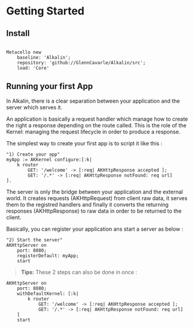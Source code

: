 # Getting Started

## Install

```smalltalk

Metacello new
    baseline: 'Alkalin';
    repository: 'github://GlennCavarle/Alkalin/src';
    load: 'Core'

```

## Running your first App

In Alkalin, there is a clear separation between your application and the server which serves it.  
 
An application is basically a request handler which manage how to create the right a response depending on the route called. This is the role of the Kernel: managing the request lifecycle in order to produce a response.

The simplest way to create your first app is to script it like this :

```smalltalk
"1) Create your app"
myApp := AKKernel configure:[:k| 
    k router
        GET: '/welcome' -> [:req| AKHttpResponse accepted ];
        GET: '/.*' -> [:req| AKHttpResponse notFound: req url]
].
```

The server is only the bridge between your application and the external world. It creates requests (AKHttpRequest) from client raw data, it serves them to the registred handlers and finally it converts the returning responses (AKHttpResponse) to raw data in order to be returned to the client.

Basically, you can register your application ans start a server as below :

```smalltalk
"2) Start the server"
AKHttpServer on
    port: 8080;
    registerDefault: myApp;
    start
```


> **Tips:** These 2 steps can also be done in once :  

```smalltalk
AKHttpServer on
    port: 8080;
    withDefaultKernel: [:k| 
        k router
            GET: '/welcome' -> [:req| AKHttpResponse accepted ];
            GET: '/.*' -> [:req| AKHttpResponse notFound: req url]  
    ]
    start
```